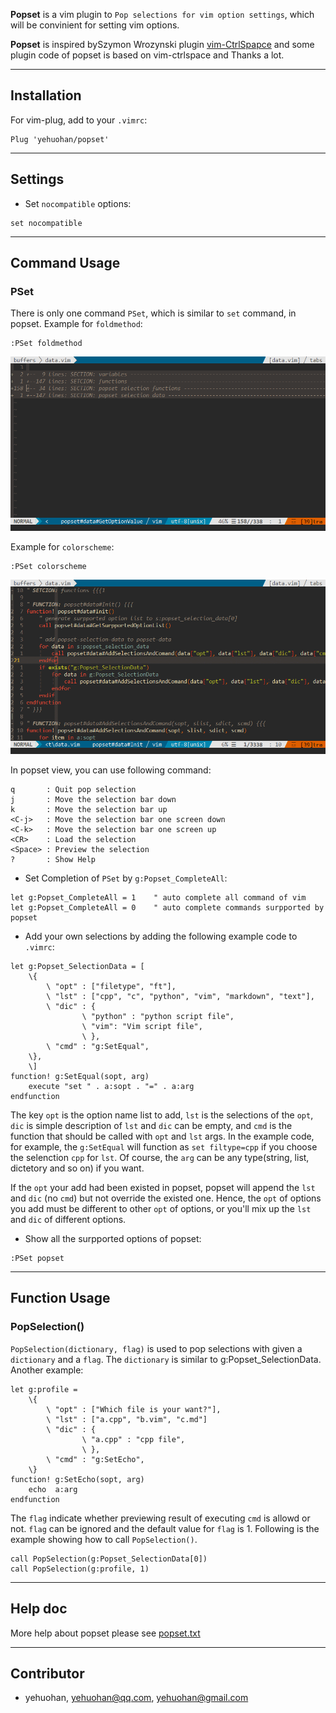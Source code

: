 
**Popset** is a vim plugin to `Pop selections for vim option settings`, which will be convinient for setting vim options.

**Popset** is inspired bySzymon Wrozynski plugin [vim-CtrlSpapce](https://github.com/vim-ctrlspace/vim-ctrlspace) and some plugin code of popset is based on vim-ctrlspace and Thanks a lot.


---
## Installation

For vim-plug, add to your `.vimrc`:

```vim
Plug 'yehuohan/popset'
```

---
## Settings

 - Set `nocompatible` options:

```vim
set nocompatible
```

---
## Command Usage

### PSet

There is only one command `PSet`, which is similar to `set` command, in popset.
Example for `foldmethod`:

```
:PSet foldmethod
```

![PopsetEx](popset1.gif)

Example for `colorscheme`:
```
:PSet colorscheme
```
![PopsetEx](popset2.gif)


In popset view, you can use following command:

```    
q       : Quit pop selection
j       : Move the selection bar down
k       : Move the selection bar up
<C-j>   : Move the selection bar one screen down
<C-k>   : Move the selection bar one screen up
<CR>    : Load the selection
<Space> : Preview the selection
?       : Show Help
```

 - Set Completion of `PSet` by `g:Popset_CompleteAll`:

```vim
let g:Popset_CompleteAll = 1    " auto complete all command of vim
let g:Popset_CompleteAll = 0    " auto complete commands surpported by popset
```

 - Add your own selections by adding the following example code to `.vimrc`:

```vim
let g:Popset_SelectionData = [
    \{
        \ "opt" : ["filetype", "ft"],
        \ "lst" : ["cpp", "c", "python", "vim", "markdown", "text"],
        \ "dic" : {
                \ "python" : "python script file",
                \ "vim": "Vim script file",
                \ },
        \ "cmd" : "g:SetEqual",
    \},
    \]
function! g:SetEqual(sopt, arg)
    execute "set " . a:sopt . "=" . a:arg
endfunction
```

The key `opt` is the option name list to add, `lst` is the selections of the `opt`, `dic` is simple description of `lst` and `dic` can be empty, and `cmd` is the function that should be called with `opt` and `lst` args. In the example code, for example, the `g:SetEqual` will function as `set filtype=cpp` if you choose the selenction `cpp` for `lst`. Of course, the `arg` can be any type(string, list, dictetory and so on) if you want.

If the `opt` your add had been existed in popset, popset will append the `lst` and `dic` (no `cmd`) but not override the existed one. Hence, the `opt` of options you add must be different to other `opt` of options, or you'll mix up the `lst` and `dic` of different options.

 - Show all the surpported options of popset:

```vim
:PSet popset
```

---
## Function Usage

### PopSelection()

`PopSelection(dictionary, flag)` is used to pop selections with given a `dictionary` and a `flag`.
The `dictionary` is similar to g:Popset_SelectionData. Another example:

```vim
let g:profile = 
    \{
        \ "opt" : ["Which file is your want?"],
        \ "lst" : ["a.cpp", "b.vim", "c.md"]
        \ "dic" : {
                \ "a.cpp" : "cpp file",
                \ },
        \ "cmd" : "g:SetEcho",
    \}
function! g:SetEcho(sopt, arg)
    echo  a:arg
endfunction
```

The `flag` indicate whether previewing result of executing `cmd` is allowd or not. `flag` can be ignored and the default value for `flag` is 1.
Following is the example showing how to call `PopSelection()`.

```vim
call PopSelection(g:Popset_SelectionData[0])
call PopSelection(g:profile, 1)
```

---
## Help doc

More help about popset please see [popset.txt](https://github.com/yehuohan/popset/blob/master/doc/popset.txt)

---
## Contributor
 - yehuohan, yehuohan@qq.com, yehuohan@gmail.com


